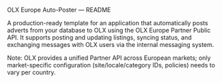 OLX Europe Auto-Poster — README

A production-ready template for an application that automatically posts adverts from your database to OLX using the OLX Europe Partner Public API. It supports posting and updating listings, syncing status, and exchanging messages with OLX users via the internal messaging system.

Note: OLX provides a unified Partner API across European markets; only market-specific configuration (site/locale/category IDs, policies) needs to vary per country.
